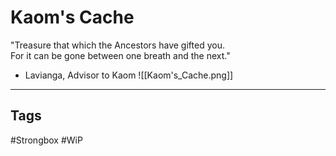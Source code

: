 # Kaom's Cache
"Treasure that which the Ancestors have gifted you.  
For it can be gone between one breath and the next."  
- Lavianga, Advisor to Kaom
![[Kaom's_Cache.png]]

---
## Tags
#Strongbox
#WiP